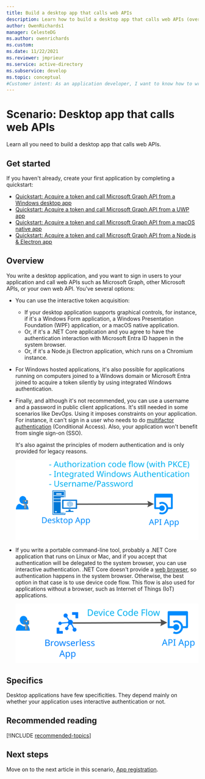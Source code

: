 ```yaml
---
title: Build a desktop app that calls web APIs
description: Learn how to build a desktop app that calls web APIs (overview)
author: OwenRichards1
manager: CelesteDG
ms.author: owenrichards
ms.custom:  
ms.date: 11/22/2021
ms.reviewer: jmprieur
ms.service: active-directory
ms.subservice: develop
ms.topic: conceptual
#Customer intent: As an application developer, I want to know how to write a desktop app that calls web APIs by using the Microsoft identity platform.
---
```


# Scenario: Desktop app that calls web APIs

Learn all you need to build a desktop app that calls web APIs.

## Get started

If you haven't already, create your first application by completing a quickstart:

- [Quickstart: Acquire a token and call Microsoft Graph API from a Windows desktop app](./quickstart-v2-windows-desktop.md)
- [Quickstart: Acquire a token and call Microsoft Graph API from a UWP app](./quickstart-v2-uwp.md)
- [Quickstart: Acquire a token and call Microsoft Graph API from a macOS native app](./quickstart-v2-ios.md)
- [Quickstart: Acquire a token and call Microsoft Graph API from a Node.js & Electron app](./quickstart-v2-nodejs-desktop.md)

## Overview

You write a desktop application, and you want to sign in users to your application and call web APIs such as Microsoft Graph, other Microsoft APIs, or your own web API. You've several options:

- You can use the interactive token acquisition:

  - If your desktop application supports graphical controls, for instance, if it's a Windows Form application, a Windows Presentation Foundation (WPF) application, or a macOS native application.
  - Or, if it's a .NET Core application and you agree to have the authentication interaction with Microsoft Entra ID happen in the system browser.
  - Or, if it's a Node.js Electron application, which runs on a Chromium instance.

- For Windows hosted applications, it's also possible for applications running on computers joined to a Windows domain or Microsoft Entra joined to acquire a token silently by using integrated Windows authentication.
- Finally, and although it's not recommended, you can use a username and a password in public client applications. It's still needed in some scenarios like DevOps. Using it imposes constraints on your application. For instance, it can't sign in a user who needs to do [multifactor authentication](~/identity/authentication/concept-mfa-howitworks.md) (Conditional Access). Also, your application won't benefit from single sign-on (SSO).

  It's also against the principles of modern authentication and is only provided for legacy reasons.

  ![Desktop application](media/scenarios/desktop-app.svg)

- If you write a portable command-line tool, probably a .NET Core application that runs on Linux or Mac, and if you accept that authentication will be delegated to the system browser, you can use interactive authentication. .NET Core doesn't provide a [web browser](https://aka.ms/msal-net-uses-web-browser), so authentication happens in the system browser. Otherwise, the best option in that case is to use device code flow. This flow is also used for applications without a browser, such as Internet of Things (IoT) applications.

  ![Browserless application](media/scenarios/device-code-flow-app.svg)

## Specifics

Desktop applications have few specificities. They depend mainly on whether your application uses interactive authentication or not.

## Recommended reading

[!INCLUDE [recommended-topics](./includes/scenarios/scenarios-prerequisites.md)]

## Next steps

Move on to the next article in this scenario,
[App registration](scenario-desktop-app-registration.md).
